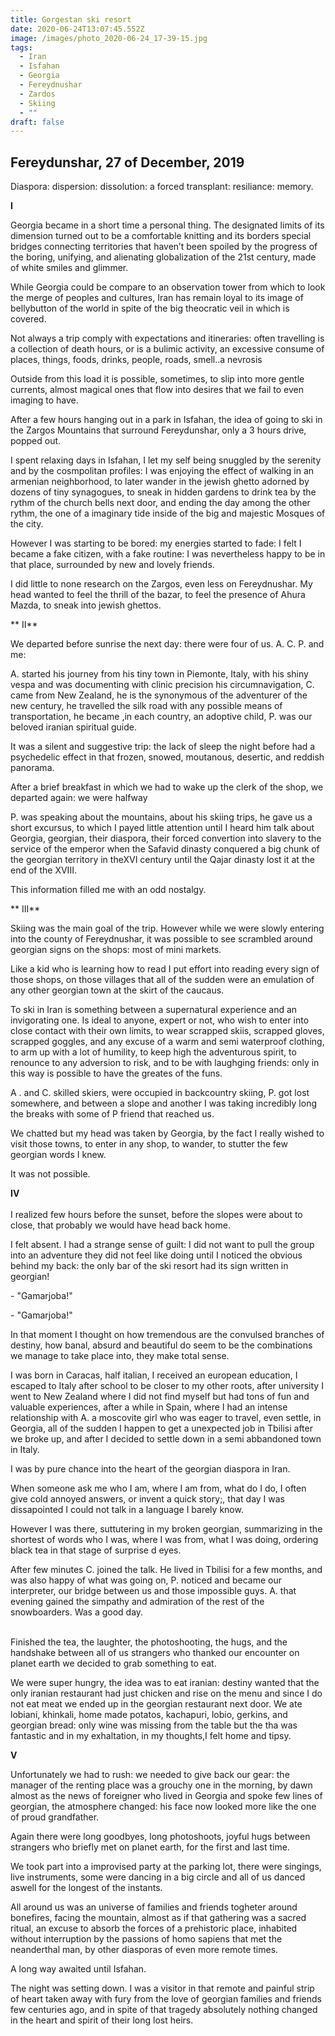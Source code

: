 ```yaml
---
title: Gorgestan ski resort
date: 2020-06-24T13:07:45.552Z
image: /images/photo_2020-06-24_17-39-15.jpg
tags:
  - Iran
  - Isfahan
  - Georgia
  - Fereydnushar
  - Zardos
  - Skiing
  - ""
draft: false
---
```

## Fereydunshar, 27 of December, 2019

Diaspora: dispersion: dissolution: a forced transplant: resiliance: memory.

   **I**

Georgia became in a short time a personal thing. The designated limits of its dimension turned out to be a comfortable knitting and its borders special bridges connecting territories that haven’t been spoiled by the progress of the boring, unifying, and alienating globalization of the 21st century, made of white smiles and glimmer.

While Georgia could be compare to an observation tower from which to look the merge of peoples and cultures, Iran has remain loyal to its image of bellybutton of the world in spite of the big theocratic veil in which is covered.

Not always a trip comply with expectations and itineraries: often travelling is a collection of death hours, or is a bulimic activity, an excessive consume of places, things, foods, drinks, people, roads, smell..a nevrosis

<!-- excerpt -->

Outside from this load it is possible, sometimes, to slip into more gentle currents, almost magical ones that flow into desires that we fail to even imaging to have.

After a few hours hanging out in a park in Isfahan, the idea of going to ski in the Zargos Mountains that surround Fereydunshar, only a 3 hours drive, popped out.

I spent relaxing days in Isfahan, I let my self being snuggled by the serenity and by the cosmpolitan profiles: I was enjoying the effect of walking in an armenian neighborhood, to later wander in the jewish ghetto adorned by dozens of tiny synagogues, to sneak in hidden gardens to drink tea by the rythm of the church bells next door, and ending the day among the other rythm, the one of a imaginary tide inside of the big and majestic Mosques of the city.

However I was starting to be bored: my energies started to fade: I felt I became a fake citizen, with a fake routine: I was nevertheless happy to be in that place, surrounded by new and lovely friends.

I did little to none research on the Zargos, even less on Fereydnushar. My head wanted to feel the thrill of the bazar, to feel the presence of Ahura Mazda, to sneak into jewish ghettos.

   ** II**

We departed before sunrise the next day: there were four of us. A. C. P. and me:

 A. started his journey from his tiny town in Piemonte, Italy, with his shiny vespa and was documenting with clinic precision his circumnavigation, C. came from New Zealand, he is the synonymous of the adventurer of the new century, he travelled the silk road with any possible means of transportation, he became ,in each country, an adoptive child, P. was our beloved iranian spiritual guide.

It was a silent and suggestive trip: the lack of sleep the night before had a psychedelic effect in that frozen, snowed, moutanous, desertic, and reddish panorama.

After a brief breakfast in which we had to wake up the clerk of the shop, we departed again: we were halfway

P. was speaking about the mountains, about his skiing trips, he gave us a short excursus, to which I payed little attention until I heard him talk about Georgia, georgian, their diaspora, their forced convertion into slavery to the service of the emperor when the Safavid dinasty conquered a big chunk of the georgian territory in theXVI century until the Qajar dinasty lost it at the end of the XVIII.

This information filled me with an odd nostalgy.

  ** III**

Skiing was the main goal of the trip. However while we were slowly entering into the county of Fereydnushar, it was possible to see scrambled around georgian signs on the shops: most of mini markets.

Like a kid who is learning how to read I put effort into reading every sign of those shops, on those villages that all of the sudden were an emulation of any other georgian town at the skirt of the caucaus.

To ski in Iran is something between a supernatural experience and an invigorating one. Is ideal to anyone, expert or not, who wish to enter into close contact with their own limits, to wear scrapped skiis, scrapped gloves, scrapped goggles, and any excuse of a warm and semi waterproof clothing, to arm up with a lot of humility, to keep high the adventurous spirit, to renounce to any adversion to risk, and to be with laughging friends: only in this way is possible to have the greates of the funs.

A . and C. skilled skiers, were occupied in backcountry skiing, P. got lost somewhere, and between a slope and another I was taking incredibly long the breaks with some of P friend that reached us.

We chatted but my head was taken by Georgia, by the fact I really wished to visit those towns, to enter in any shop, to wander, to stutter the few georgian words I knew.

It was not possible.

   **IV**\
\
I realized few hours before the sunset, before the slopes were about to close, that probably we would have head back home. 

I felt absent. I had a strange sense of guilt: I did not want to pull the group into an adventure they did not feel like doing until I noticed the obvious behind my back: the only bar of the ski resort had its sign written in georgian!

\- "Gamarjoba!"

\- "Gamarjoba!"

In that moment I thought on how tremendous are the convulsed branches of destiny, how banal, absurd and beautiful do seem to be the combinations we manage to take place into, they make total sense.

I was born in Caracas, half italian, I received an european education, I escaped to Italy after school to be closer to my other roots, after university I went to New Zealand where I did not find myself but had tons of fun and valuable experiences, after a while in Spain, where I had an intense relationship with A. a moscovite girl who was eager to travel, even settle, in Georgia, all of the sudden I happen to get a unexpected job in Tbilisi after we broke up, and after I decided to settle down in a semi abbandoned town in Italy.

I was by pure chance into the heart of the georgian diaspora in Iran.

When someone ask me who I am, where I am from, what do I do, I often give cold annoyed answers, or invent a quick story;, that day I was dissapointed I could not talk in a language I barely know.

However I was there, suttutering in my broken georgian, summarizing in the shortest of words who I was, where I was from, what I was doing, ordering black tea in that stage of surprise d eyes.

After few minutes C. joined the talk. He lived in Tbilisi for a few months, and was also happy of what was going on, P. noticed and became our interpreter, our bridge between us and those impossible guys. A. that evening gained the simpathy and admiration of the rest of the snowboarders. Was a good day.

\
Finished the tea, the laughter, the photoshooting, the hugs, and the handshake between all of us strangers who thanked our encounter on planet earth we decided to grab something to eat.

We were super hungry, the idea was to eat iranian: destiny wanted that the only iranian restaurant had just chicken and rise on the menu and since I do not eat meat we ended up in the georgian restaurant next door. We ate lobiani, khinkali, home made potatos, kachapuri, lobio, gerkins, and georgian bread: only wine was missing from the table but the tha was fantastic and in my exhaltation, in my thoughts,I felt home and tipsy.

  **V**

Unfortunately we had to rush: we needed to give back our gear: the manager of the renting place was a grouchy one in the morning, by dawn almost as the news of foreigner who lived in Georgia and spoke few lines of georgian, the atmosphere changed: his face now looked more like the one of proud grandfather.

Again there were long goodbyes, long photoshoots, joyful hugs between strangers who briefly met on planet earth, for the first and last time.

We took part into a improvised party at the parking lot, there were singings, live instruments, some were dancing in a big circle and all of us danced aswell for the longest of the instants.

All around us was an universe of families and friends togheter around bonefires, facing the mountain, almost as if that gathering was a sacred ritual, an excuse to absorb the forces of a prehistoric place, inhabited without interruption by the passions of homo sapiens that met the neanderthal man, by other diasporas of even more remote times.

A long way awaited until Isfahan.

 The night was setting down. I was a visitor in that remote and painful strip of heart taken away with fury from the love of georgian families and friends few centuries ago, and in spite of that tragedy absolutely nothing changed in the heart and spirit of their long lost heirs.
